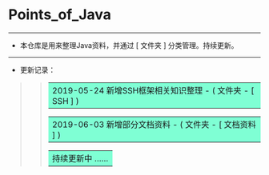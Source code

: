 # Points_of_Java
***
* 本仓库是用来整理Java资料，并通过 [ 文件夹 ] 分类管理。持续更新。
***
* 更新记录：
>> <table><tr><td bgcolor=#7FFFD4>  2019-05-24 新增SSH框架相关知识整理 - ( 文件夹 - [ SSH ] )  </td></tr></table>
>> <table><tr><td bgcolor=#7FFFD4>  2019-06-03 新增部分文档资料 - ( 文件夹 - [ 文档资料 ] )  </td></tr></table>
>> <table><tr><td bgcolor=#7FFFD4>  持续更新中 ……  </td></tr></table>

